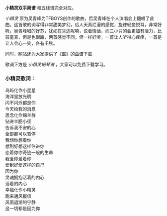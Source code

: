 

**小精灵双手简谱** 和五线谱完全对应。

_小精灵_
原为吴青峰为TFBOYS创作的歌曲，后吴青峰在个人演唱会上翻唱了此曲。这首歌的词写得非常甜美梦幻，给人天真烂漫的感觉，旋律轻盈悦耳，非常好听。吴青峰唱的好苏，犹如在耳边呢喃，说着情话，而三小只的会更加有活力，比较童真，但是也很甜，两首感觉不同，但一样好听，一首让人听得心痒痒，一首是让人会心一笑，各有千秋。

同时，网站还为大家提供了《[窗](Music-9410-窗-扶摇人物主题曲-简直不要太好听.html "窗")》的曲谱下载

歌词下方是 _小精灵钢琴谱_ ，大家可以免费下载学习。

### 小精灵歌词：

岛屿化作小星星  
海洋里放光明  
闪不闪烁都是你  
今天给我的消息  
思念化作绵羊群  
钻进羊肠小径  
告诉我不安的心  
全部都可以暂停  
我想你想着你  
想到好想这样住进你  
恋着你你奇迹一般的生命  
我爱你爱着你  
爱到好爱这样的自己  
因为你  
灵魂拥抱活着的内心  
活着的内心  
幸福化作小精灵  
跑来通风报信  
风雨退潮的宁静  
这一切都是因为你

